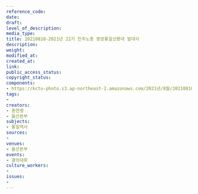 ```yaml
---
reference_code: 
date: 
draft: 
level_of_description: 
media_type: 
title: 20210810-2021년 22기 민주노총 중앙통일선봉대 발대식
description: 
weight: 
modified_at: 
created_at: 
link: 
public_access_status: 
copyright_status: 
components:
- https://kctu-photo.s3.ap-northeast-2.amazonaws.com/2021년/8월/20210810-2021년+22기+민주노총+중앙통일선봉대+발대식/_R6X0034.jpg
tags:
- 
creators:
- 총연맹
- 울산본부
subjects:
- 통일역사
sources:
- 
venues:
- 울산본부
events:
- 결의대회
culture_workers:
- 
issues:
- 
---
```

